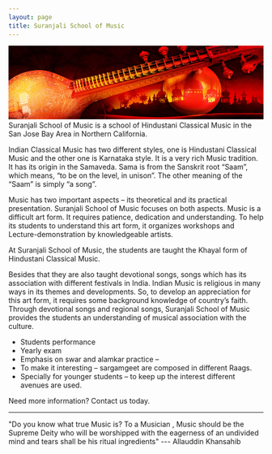 ```yaml
---
layout: page
title: Suranjali School of Music
---
```


![image](/assets/img/sarod/indian-classical-music-banner01.jpg)
Suranjali School of Music is a school of Hindustani Classical Music in the San Jose Bay Area in Northern California.

Indian Classical Music has two different styles, one is Hindustani Classical Music and the other one is Karnataka style. It is a very rich Music tradition. It has its origin in the Samaveda. Sama is from the Sanskrit root “Saam”, which means, “to be on the level, in unison”. The other meaning of the “Saam” is simply “a song”.

Music has two important aspects – its theoretical and its practical presentation. Suranjali School of Music focuses on both aspects. Music is a difficult art form. It requires patience, dedication and understanding. To help its students to understand this art form, it organizes workshops and Lecture-demonstration by knowledgeable artists.

At Suranjali School of Music, the students are taught the Khayal form of Hindustani Classical Music.

Besides that they are also taught devotional songs, songs which has its association with different festivals in India. Indian Music is religious in many ways in its themes and developments. So, to develop an appreciation for this art form, it requires some background knowledge of country’s faith. Through devotional songs and regional songs, Suranjali School of Music provides the students an understanding of musical association with the culture.
- Students performance
- Yearly exam
- Emphasis on swar and alamkar practice –
- To make it interesting – sargamgeet are composed in different Raags.
- Specially for younger students – to keep up the interest different avenues are used.

Need more information? Contact us today.

---
"Do you know what true Music is? To a Musician , Music should be the Supreme Deity who will be worshipped with the eagerness of an undivided mind and tears shall be his ritual ingredients"
--- Allauddin Khansahib